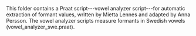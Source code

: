 This folder contains a Praat script---vowel analyzer script---for automatic extraction of formant values, written by Mietta Lennes and adapted by Anna Persson. The vowel analyzer scripts measure formants in Swedish vowels (vowel_analyzer_swe.praat).